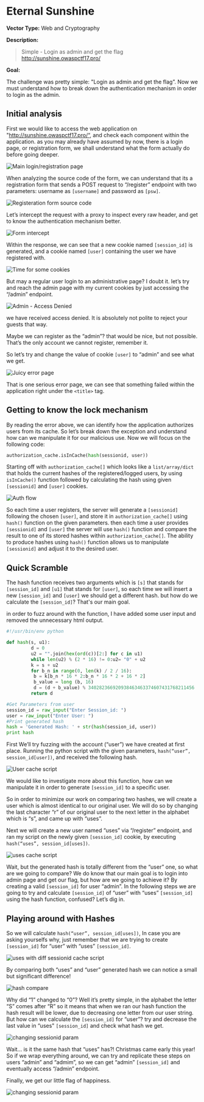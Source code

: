 # Eternal Sunshine
**Vector Type:** Web and Cryptography

**Description:** 

> Simple -
> Login as admin and get the flag
> http://sunshine.owaspctf17.pro/

**Goal:** 

The challenge was pretty simple: "Login as admin and get the flag”. 
Now we must understand how to break down the authentication mechanism in order to login as the admin. 

## Initial analysis

First we would like to access the web application on "http://sunshine.owaspctf17.pro/“, and check each component within the application. as you may already have assumed by now, there is a login page, or registration form, we shall understand what the form actually do before going deeper.

![Main login/registration page](https://gyazo.com/e9afba87e5fb54dad6a5533072276a99.png)

When analyzing the source code of the form, we can understand that its a registration form that sends a POST request to “/register” endpoint with two parameters: username as `[username]` and password as `[psw]`. 

![Registeration form source code](https://gyazo.com/476fc2dd447d9d75de7405403d9930c9.png)

Let’s intercept the request with a proxy to inspect every raw header, and get to know the authentication mechanism better. 

![Form intercept](https://gyazo.com/8d05da89c2457d2ddf802cccdf9b1a6d.png)

Within the response, we can see that a new cookie named `[session_id]` is generated, and a cookie named `[user]` containing the user we have registered with. 

![Time for some cookies](https://gyazo.com/fc683dc1a688486d96f756348868442c.png)

But may a regular user login to an administrative page? I doubt it. let’s try and reach the admin page with my current cookies by just accessing the “/admin” endpoint.

![Admin - Access Denied](https://gyazo.com/5e562516225b23734c9cee6916d3dc4f.png)

we have received access denied. It is absolutely not polite to reject your guests that way.

Maybe we can register as the “admin”? that would be nice, but not possible. That’s the only account we cannot register, remember it.

So let’s try and change the value of cookie `[user]` to “admin” and see what we get. 

![Juicy error page](https://gyazo.com/22b3966c9eed41b33e9cf74896449440.png)

That is one serious error page, we can see that something failed within the application right under the `<title>` tag. 

## Getting to know the lock mechanism

By reading the error above, we can identify how the application authorizes users from its cache. So let’s break down the exception and understand how can we manipulate it for our malicious use. Now we will focus on the following code:

```python
authorization_cache.isInCache(hash(sessionid, user))
```

Starting off with `authorization_cache[]` which looks like a `list/array/dict` that holds the current hashes of the registered/logged users, by using `isInCache()` function followed by calculating the hash using given `[sessionid]` and `[user]` cookies.

![Auth flow](https://gyazo.com/8c4f18c1ac12351fe70aebf2322925f8.png)

So each time a user registers, the server will generate a `[sessionid]` following the chosen `[user]`, and store it in `authorization_cache[]` using `hash()` function on the given parameters. then each time a user provides `[sessionid]` and `[user]` the server will use `hash()` function and compare the result to one of its stored hashes within `authorization_cache[]`.
The ability to produce hashes using `hash()` function allows us to manipulate `[sessionid]` and adjust it to the desired user.

## Quick Scramble 

The hash function receives two arguments which is `[s]` that stands for `[session_id]` and `[u1]` that stands for `[user]`, so each time we will insert a new `[session_id]` and `[user]` we should get a different hash. but how do we calculate the `[session_id]`? That's our main goal. 


in order to fuzz around with the function, I have added some user input and removed the unnecessary html output.

```python
#!/usr/bin/env python

def hash(s, u1):
         d = 0
         u2 = "".join(hex(ord(c))[2:] for c in u1)
         while len(u2) % (2 * 16) != 0:u2= "0" + u2
         k = s + u2
         for b_n in range(0, len(k) / 2 / 16):
          b = k[b_n * 16 * 2:b_n * 16 * 2 + 16 * 2]
          b_value = long (b, 16)
          d = (d + b_value) % 340282366920938463463374607431768211456
         return d

#Get Parameters from user
session_id = raw_input("Enter Session_id: ")
user = raw_input("Enter User: ")
#Print generated hash
hash = 'Generated Hash: ' + str(hash(session_id, user))
print hash
```

First We’ll try fuzzing with the account (“user”) we have created at first place. Running the python script with the given parameters, `hash(“user”, session_id[user])`, and received the following hash. 

![User cache script](https://gyazo.com/b6f8138354005d6f4a62f2a318877d96.png)

We would like to investigate more about this function, how can we manipulate it in order to generate `[session_id]` to a specific user.

So in order to minimize our work on comparing two hashes, we will create a user which is almost identical to our original user. We will do so by changing the last character “r” of our original user to the next letter in the alphabet which is “s”, and came up with “uses”.

Next we will create a new user named “uses” via “/register” endpoint, and ran my script on the newly given `[session_id]` cookie, by executing `hash(“uses”, session_id[uses])`.

![uses cache script](https://gyazo.com/f2d69c448800ee6cf4ac03ce027a07f7.png)

Wait, but the generated hash is totally different from the “user” one, so what are we going to compare? We do know that our main goal is to login into admin page and get our flag, but how are we going to achieve it? By creating a valid `[session_id]` for user “admin”. In the following steps we are going to try and calculate `[session_id]` of “user” with “uses” `[session_id]` using the hash function, confused? Let’s dig in. 

## Playing around with Hashes

So we will calculate `hash(“user”, session_id[uses])`, In case you are asking yourselfs why, just remember that we are trying to create `[session_id]` for “user” with “uses” `[session_id]`.

![uses with diff sessionid cache script](https://gyazo.com/254eaff91f84a4d3d5bccb7b4ed3ae5d.png)

By comparing both “uses” and “user” generated hash we can notice a small but significant difference! 

![hash compare](https://gyazo.com/e048b002e370069116eb48be16d8a2fb.png)

Why did “1” changed to “0”? Well it’s pretty simple, in the alphabet the letter “S” comes after “R” so it means that when we ran our hash function the hash result will be lower, due to decreasing one letter from our user string. 
But how can we calculate the `[session_id]` for “user”? try and decrease the last value in “uses" `[session_id]` and check what hash we get. 

![changing sessionid param](https://gyazo.com/254eaff91f84a4d3d5bccb7b4ed3ae5d.png)

Wait… is it the same hash that “uses” has?! Christmas came early this year!
So if we wrap everything around, we can try and replicate these steps on users “admin” and “admim”, so we can get “admin” `[session_id]` and eventually access “/admin” endpoint. 

Finally, we get our little flag of happiness. 

![changing sessionid param](https://gyazo.com/ed6c0b5c2fa8820bf6f213c32b6bd4cd.png)



